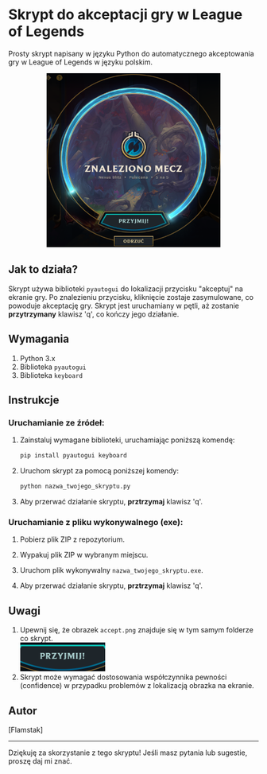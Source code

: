 # Skrypt do akceptacji gry w League of Legends

Prosty skrypt napisany w języku Python do automatycznego akceptowania gry w League of Legends w języku polskim.
<br>
<p align="center">
  <img src="zdjecie.png" alt="zdjecie.png" width="350" height="350">
</p>

## Jak to działa?

Skrypt używa biblioteki `pyautogui` do lokalizacji przycisku "akceptuj" na ekranie gry. Po znalezieniu przycisku, kliknięcie zostaje zasymulowane, co powoduje akceptację gry. Skrypt jest uruchamiany w pętli, aż zostanie <b>przytrzymany</b> klawisz 'q', co kończy jego działanie.

## Wymagania

1. Python 3.x
2. Biblioteka `pyautogui`
3. Biblioteka `keyboard`

## Instrukcje

### Uruchamianie ze źródeł:

1. Zainstaluj wymagane biblioteki, uruchamiając poniższą komendę:

    ```bash
    pip install pyautogui keyboard
    ```

2. Uruchom skrypt za pomocą poniższej komendy:

    ```bash
    python nazwa_twojego_skryptu.py
    ```

3. Aby przerwać działanie skryptu, <b>prztrzymaj</b> klawisz 'q'.

### Uruchamianie z pliku wykonywalnego (exe):

1. Pobierz plik ZIP z repozytorium.

2. Wypakuj plik ZIP w wybranym miejscu.

3. Uruchom plik wykonywalny `nazwa_twojego_skryptu.exe`.

4. Aby przerwać działanie skryptu, <b>prztrzymaj</b> klawisz 'q'.

## Uwagi

1. Upewnij się, że obrazek `accept.png` znajduje się w tym samym folderze co skrypt.
   <br>![accept.png](accept.png)
2. Skrypt może wymagać dostosowania współczynnika pewności (confidence) w przypadku problemów z lokalizacją obrazka na ekranie.

## Autor

[Flamstak]

---

Dziękuję za skorzystanie z tego skryptu! Jeśli masz pytania lub sugestie, proszę daj mi znać.
